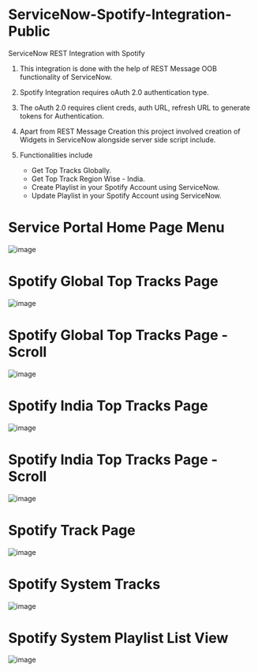 # ServiceNow-Spotify-Integration-Public
ServiceNow REST Integration with Spotify 

1. This integration is done with the help of REST Message OOB functionality of ServiceNow.

2. Spotify Integration requires oAuth 2.0 authentication type.

3. The oAuth 2.0 requires client creds, auth URL, refresh URL to generate tokens for Authentication.

4. Apart from REST Message Creation this project involved creation of Widgets in ServiceNow alongside server side script include.

5. Functionalities include
   * Get Top Tracks Globally.
   * Get Top Track Region Wise - India.
   * Create Playlist in your Spotify Account using ServiceNow.
   * Update Playlist in your Spotify Account using ServiceNow.

# Service Portal Home Page Menu
![image](https://github.com/user-attachments/assets/e446a0d4-7bdf-46da-b0c4-9147108af4b8)

# Spotify Global Top Tracks Page
![image](https://github.com/user-attachments/assets/03decfda-2775-4421-a76c-42c8d5100855)

# Spotify Global Top Tracks Page - Scroll
![image](https://github.com/user-attachments/assets/57b0caa1-df5e-429e-ba8d-c501556ea5c2)

# Spotify India Top Tracks Page
![image](https://github.com/user-attachments/assets/dd821495-1bd2-490e-a4ac-c0672ef57026)

# Spotify India Top Tracks Page - Scroll
![image](https://github.com/user-attachments/assets/6c1941a4-01eb-4b3d-914d-4bd2a0e79d7b)

# Spotify Track Page
![image](https://github.com/user-attachments/assets/dcb345a4-b2de-432e-bf5e-0f065bb9812a)

# Spotify System Tracks
![image](https://github.com/user-attachments/assets/ae931ec5-185d-4b9d-8096-8799aa95d6cc)

# Spotify System Playlist List View
![image](https://github.com/user-attachments/assets/3442c072-80e8-4d85-81dd-5beda3141660)
